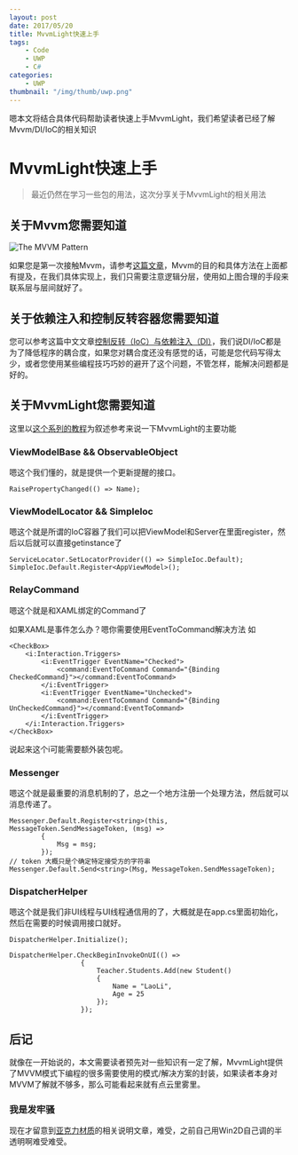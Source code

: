 ```yaml
---
layout: post
date: 2017/05/20
title: MvvmLight快速上手
tags:
    - Code
    - UWP
    - C#
categories:
    - UWP
thumbnail: "/img/thumb/uwp.png"
---
```


嗯本文将结合具体代码帮助读者快速上手MvvmLight，我们希望读者已经了解Mvvm/DI/IoC的相关知识

<!--more-->

# MvvmLight快速上手
> 最近仍然在学习一些包的用法，这次分享关于MvvmLight的相关用法

## 关于Mvvm您需要知道

![The MVVM Pattern](https://i-msdn.sec.s-msft.com/dynimg/IC564167.png)

如果您是第一次接触Mvvm，请参考[这篇文章](https://msdn.microsoft.com/zh-cn/library/hh848246.aspx)，Mvvm的目的和具体方法在上面都有提及，在我们具体实现上，我们只需要注意逻辑分层，使用如上图合理的手段来联系层与层间就好了。


## 关于依赖注入和控制反转容器您需要知道

您可以参考这篇中文文章[控制反转（IoC）与依赖注入（DI）](http://blog.xiaohansong.com/2015/10/21/IoC-and-DI/)，我们说DI/IoC都是为了降低程序的耦合度，如果您对耦合度还没有感觉的话，可能是您代码写得太少，或者您使用某些编程技巧巧妙的避开了这个问题，不管怎样，能解决问题都是好的。

## 关于MvvmLight您需要知道

这里以[这个系列的教程](http://www.cnblogs.com/HelloMyWorld/p/4750070.html)为叙述参考来说一下MvvmLight的主要功能

### ViewModelBase && ObservableObject

嗯这个我们懂的，就是提供一个更新提醒的接口。
```CSharp
RaisePropertyChanged(() => Name);
```
### ViewModelLocator && SimpleIoc

嗯这个就是所谓的IoC容器了我们可以把ViewModel和Server在里面register，然后以后就可以直接getinstance了
```CSharp
ServiceLocator.SetLocatorProvider(() => SimpleIoc.Default);
SimpleIoc.Default.Register<AppViewModel>();
```

### RelayCommand

嗯这个就是和XAML绑定的Command了

如果XAML是事件怎么办？嗯你需要使用EventToCommand解决方法
如
```XAML
<CheckBox>
    <i:Interaction.Triggers>
        <i:EventTrigger EventName="Checked">
            <command:EventToCommand Command="{Binding CheckedCommand}"></command:EventToCommand>
        </i:EventTrigger>
        <i:EventTrigger EventName="Unchecked">
            <command:EventToCommand Command="{Binding UnCheckedCommand}"></command:EventToCommand>
        </i:EventTrigger>
    </i:Interaction.Triggers>
</CheckBox>
```
说起来这个i可能需要额外装包呢。

### Messenger

嗯这个就是最重要的消息机制的了，总之一个地方注册一个处理方法，然后就可以消息传递了。
```CSharp
Messenger.Default.Register<string>(this, MessageToken.SendMessageToken, (msg) =>
        {
            Msg = msg;
        });
// token 大概只是个确定特定接受方的字符串
Messenger.Default.Send<string>(Msg, MessageToken.SendMessageToken);
```

### DispatcherHelper

嗯这个就是我们非UI线程与UI线程通信用的了，大概就是在app.cs里面初始化，然后在需要的时候调用接口就好。
```CSharp
DispatcherHelper.Initialize();

DispatcherHelper.CheckBeginInvokeOnUI(() =>
                  {
                      Teacher.Students.Add(new Student()
                      {
                          Name = "LaoLi",
                          Age = 25
                      });
                  });
```

## 后记

就像在一开始说的，本文需要读者预先对一些知识有一定了解，MvvmLight提供了MVVM模式下编程的很多需要使用的模式/解决方案的封装，如果读者本身对MVVM了解就不够多，那么可能看起来就有点云里雾里。

### 我是发牢骚

现在才留意到[亚克力材质](https://docs.microsoft.com/zh-cn/windows/uwp/style/acrylic)的相关说明文章，难受，之前自己用Win2D自己调的半透明啊难受难受。